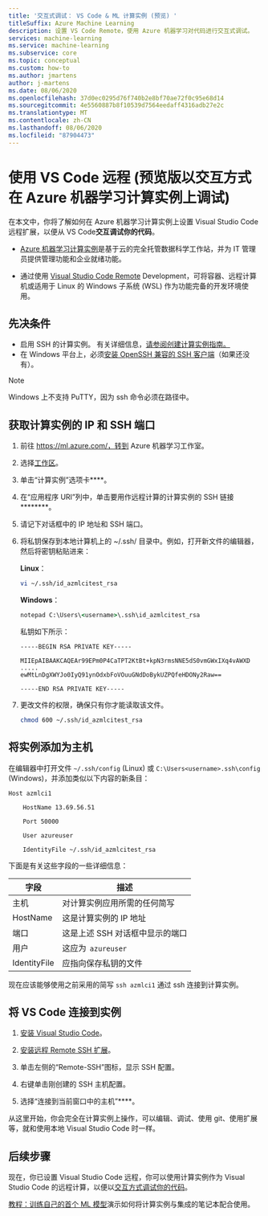 ```yaml
---
title: '交互式调试： VS Code & ML 计算实例 (预览) '
titleSuffix: Azure Machine Learning
description: 设置 VS Code Remote，使用 Azure 机器学习对代码进行交互式调试。
services: machine-learning
ms.service: machine-learning
ms.subservice: core
ms.topic: conceptual
ms.custom: how-to
ms.author: jmartens
author: j-martens
ms.date: 08/06/2020
ms.openlocfilehash: 37d0ec0295d76f740b2e8bf70ae72f0c95e68d14
ms.sourcegitcommit: 4e5560887b8f10539d7564eedaff4316adb27e2c
ms.translationtype: MT
ms.contentlocale: zh-CN
ms.lasthandoff: 08/06/2020
ms.locfileid: "87904473"
---
```

# <a name="debug-interactively-on-an-azure-machine-learning-compute-instance-with-vs-code-remote-preview"></a>使用 VS Code 远程 (预览版以交互方式在 Azure 机器学习计算实例上调试) 

在本文中，你将了解如何在 Azure 机器学习计算实例上设置 Visual Studio Code 远程扩展，以便从 VS Code**交互调试你的代码**。

* [Azure 机器学习计算实例](concept-compute-instance.md)是基于云的完全托管数据科学工作站，并为 IT 管理员提供管理功能和企业就绪功能。 

* 通过使用 [Visual Studio Code Remote](https://code.visualstudio.com/docs/remote/remote-overview) Development，可将容器、远程计算机或适用于 Linux 的 Windows 子系统 (WSL) 作为功能完备的开发环境使用。 

## <a name="prerequisite"></a>先决条件  

* 启用 SSH 的计算实例。 有关详细信息，[请参阅创建计算实例指南。](https://docs.microsoft.com/azure/machine-learning/concept-compute-instance#create)
* 在 Windows 平台上，必须[安装 OpenSSH 兼容的 SSH 客户端](https://code.visualstudio.com/docs/remote/troubleshooting#_installing-a-supported-ssh-client)（如果还没有）。 

> [!Note]
> Windows 上不支持 PuTTY，因为 ssh 命令必须在路径中。 

## <a name="get-the-ip-and-ssh-port-for-your-compute-instance"></a>获取计算实例的 IP 和 SSH 端口

1. 前往 https://ml.azure.com/，转到 Azure 机器学习工作室。

2. 选择[工作区](concept-workspace.md)。
1. 单击“计算实例”选项卡****。
1. 在“应用程序 URI”列中，单击要用作远程计算的计算实例的 SSH 链接********。 
1. 请记下对话框中的 IP 地址和 SSH 端口。 
1. 将私钥保存到本地计算机上的 ~/.ssh/ 目录中。例如，打开新文件的编辑器，然后将密钥粘贴进来： 

   **Linux**：

   ```sh
   vi ~/.ssh/id_azmlcitest_rsa  
   ```

   **Windows**：

   ```cmd
   notepad C:\Users\<username>\.ssh\id_azmlcitest_rsa
   ```

   私钥如下所示：

   ```text
   -----BEGIN RSA PRIVATE KEY-----

   MIIEpAIBAAKCAQEAr99EPm0P4CaTPT2KtBt+kpN3rmsNNE5dS0vmGWxIXq4vAWXD
   ..... 
   ewMtLnDgXWYJo0IyQ91ynOdxbFoVOuuGNdDoBykUZPQfeHDONy2Raw==

   -----END RSA PRIVATE KEY-----
   ```

1. 更改文件的权限，确保只有你才能读取该文件。  

   ```sh
   chmod 600 ~/.ssh/id_azmlcitest_rsa
   ```

## <a name="add-instance-as-a-host"></a>将实例添加为主机

在编辑器中打开文件 `~/.ssh/config` (Linux) 或 `C:\Users<username>.ssh\config` (Windows)，并添加类似以下内容的新条目：

```
Host azmlci1 

    HostName 13.69.56.51 

    Port 50000 

    User azureuser 

    IdentityFile ~/.ssh/id_azmlcitest_rsa
```

下面是有关这些字段的一些详细信息：

|字段|描述|
|----|---------|
|主机|对计算实例应用所需的任何简写 |
|HostName|这是计算实例的 IP 地址 |
|端口|这是上述 SSH 对话框中显示的端口 |
|用户|这应为  `azureuser` |
|IdentityFile|应指向保存私钥的文件 |

现在应该能够使用之前采用的简写 `ssh azmlci1` 通过 ssh 连接到计算实例。

## <a name="connect-vs-code-to-the-instance"></a>将 VS Code 连接到实例

1. [安装 Visual Studio Code](https://code.visualstudio.com/)。

1. [安装远程 Remote SSH 扩展](https://marketplace.visualstudio.com/items?itemName=ms-vscode-remote.remote-ssh)。

1. 单击左侧的“Remote-SSH”图标，显示 SSH 配置。

1. 右键单击刚创建的 SSH 主机配置。

1. 选择“连接到当前窗口中的主机”****。 

从这里开始，你会完全在计算实例上操作，可以编辑、调试、使用 git、使用扩展等，就和使用本地 Visual Studio Code 时一样。

## <a name="next-steps"></a>后续步骤

现在，你已设置 Visual Studio Code 远程，你可以使用计算实例作为 Visual Studio Code 的远程计算，以便以[交互方式调试你的代码](how-to-debug-visual-studio-code.md)。

[教程：训练自己的首个 ML 模型](tutorial-1st-experiment-sdk-train.md)演示如何将计算实例与集成的笔记本配合使用。